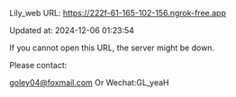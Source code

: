 Lily_web URL: https://222f-61-165-102-156.ngrok-free.app

Updated at: 2024-12-06 01:23:54

If you cannot open this URL, the server might be down.

Please contact: 

goley04@foxmail.com Or Wechat:GL_yeaH